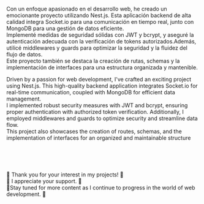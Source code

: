 Con un enfoque apasionado en el desarrollo web, he creado un emocionante proyecto utilizando Nest.js. Esta aplicación backend de alta calidad integra Socket.io para una comunicación en tiempo real, junto con MongoDB para una gestión de datos eficiente.<br>
Implementé medidas de seguridad sólidas con JWT y bcrypt, y aseguré la autenticación adecuada con la verificación de tokens autorizados.Además, utilicé middlewares y guards para optimizar la seguridad y la fluidez del flujo de datos. <br> Este proyecto también se destaca la creación de rutas, schemas y la implementación de interfaces para una estructura organizada y mantenible.






Driven by a passion for web development, I've crafted an exciting project using Nest.js. This high-quality backend application integrates Socket.io for real-time communication, coupled with MongoDB for efficient data management. <br>I implemented robust security measures with JWT and bcrypt, ensuring proper authentication with authorized token verification. Additionally, I employed middlewares and guards to optimize security and streamline data flow.<br> This project also showcases the creation of routes, schemas, and the implementation of interfaces for an organized and maintainable structure


<br>
<br>
<br>

🚀 Thank you for your interest in my projects! 🚀<br>
🚀 I appreciate your support. 🚀<br>
🚀Stay tuned for more content as I continue to progress in the world of web development. 🚀
